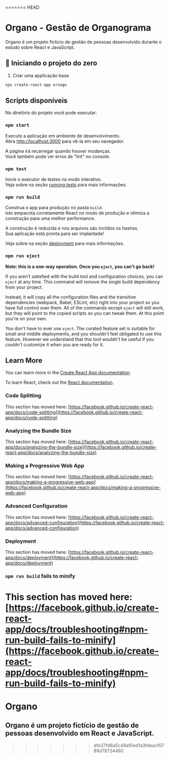 <<<<<<< HEAD
# Organo - Gestão de Organograma

Organo é um projeto fictício de gestão de pessoas desenvolvido durante o estudo sobre React e JavaScript.

## 🚀 Iniciando o projeto do zero

1. Criar uma applicação base

```bash
npx create-react-app ornago
```

## Scripts disponíveis

No diretório do projeto você pode executar:

### `npm start`

Execute a aplicação em ambiente de desenvolvimento.\
Abra [http://localhost:3000](http://localhost:3000) para vê-la em seu navegador.

A página irá recarregar quando houver mudanças.\
Você também pode ver erros de "lint" no console.

### `npm test`

Inicie o executor de testes na modo interativo.\
Veja sobre na seção [running tests](https://facebook.github.io/create-react-app/docs/running-tests) para mais informações.

### `npm run build`

Construa o app para produção no pasta `build`.\
Isto empacota corretamente React no modo de produção e otimiza a construção para uma melhor performance.

A construção é reduzida e nos arquivos são inclídos os hashes.\
Sua aplicação está pronta para ser implantada!

Veja sobre na seção [deployment](https://facebook.github.io/create-react-app/docs/deployment) para mais informações.

### `npm run eject`

**Note: this is a one-way operation. Once you `eject`, you can't go back!**

If you aren't satisfied with the build tool and configuration choices, you can `eject` at any time. This command will remove the single build dependency from your project.

Instead, it will copy all the configuration files and the transitive dependencies (webpack, Babel, ESLint, etc) right into your project so you have full control over them. All of the commands except `eject` will still work, but they will point to the copied scripts so you can tweak them. At this point you're on your own.

You don't have to ever use `eject`. The curated feature set is suitable for small and middle deployments, and you shouldn't feel obligated to use this feature. However we understand that this tool wouldn't be useful if you couldn't customize it when you are ready for it.

## Learn More

You can learn more in the [Create React App documentation](https://facebook.github.io/create-react-app/docs/getting-started).

To learn React, check out the [React documentation](https://reactjs.org/).

### Code Splitting

This section has moved here: [https://facebook.github.io/create-react-app/docs/code-splitting](https://facebook.github.io/create-react-app/docs/code-splitting)

### Analyzing the Bundle Size

This section has moved here: [https://facebook.github.io/create-react-app/docs/analyzing-the-bundle-size](https://facebook.github.io/create-react-app/docs/analyzing-the-bundle-size)

### Making a Progressive Web App

This section has moved here: [https://facebook.github.io/create-react-app/docs/making-a-progressive-web-app](https://facebook.github.io/create-react-app/docs/making-a-progressive-web-app)

### Advanced Configuration

This section has moved here: [https://facebook.github.io/create-react-app/docs/advanced-configuration](https://facebook.github.io/create-react-app/docs/advanced-configuration)

### Deployment

This section has moved here: [https://facebook.github.io/create-react-app/docs/deployment](https://facebook.github.io/create-react-app/docs/deployment)

### `npm run build` fails to minify

This section has moved here: [https://facebook.github.io/create-react-app/docs/troubleshooting#npm-run-build-fails-to-minify](https://facebook.github.io/create-react-app/docs/troubleshooting#npm-run-build-fails-to-minify)
=======
# Organo

## Organo é um projeto fictício de gestão de pessoas desenvolvido em React e JavaScript.
>>>>>>> dfe37fd6a5c49af0ed1a3fdeacf0789d78724460

